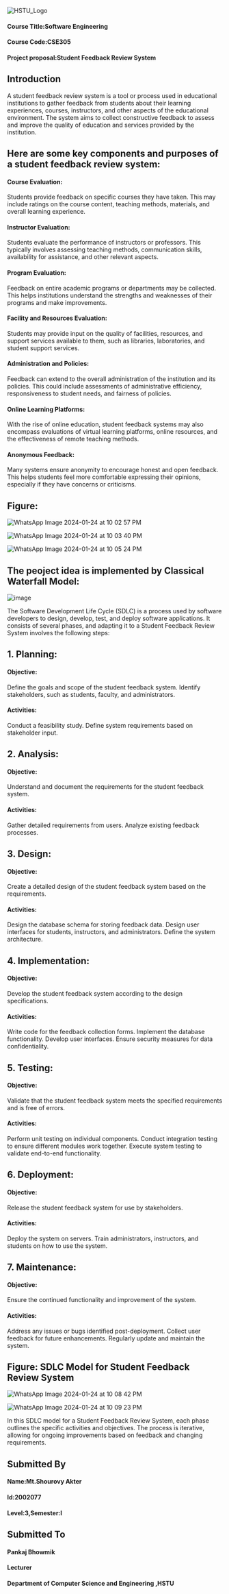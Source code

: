 ![HSTU_Logo](https://github.com/ShourovyAkter/Student-feedback-review-system/assets/155612012/c16d1278-1ce9-41d4-87b4-0b07e0a57ff9)


#### Course Title:Software Engineering
#### Course Code:CSE305
#### Project proposal:Student Feedback Review System
## Introduction
A student feedback review system is a tool or process used in educational institutions to gather feedback from students about their learning experiences, courses, instructors, and other aspects of the educational environment. The system aims to collect constructive feedback to assess and improve the quality of education and services provided by the institution.
##  Here are some key components and purposes of a student feedback review system:

#### Course Evaluation: 
Students provide feedback on specific courses they have taken. This may include ratings on the course content, teaching methods, materials, and overall learning experience.

#### Instructor Evaluation: 
Students evaluate the performance of instructors or professors. This typically involves assessing teaching methods, communication skills, availability for assistance, and other relevant aspects.

#### Program Evaluation: 
Feedback on entire academic programs or departments may be collected. This helps institutions understand the strengths and weaknesses of their programs and make improvements.

#### Facility and Resources Evaluation: 
Students may provide input on the quality of facilities, resources, and support services available to them, such as libraries, laboratories, and student support services.

#### Administration and Policies: 
Feedback can extend to the overall administration of the institution and its policies. This could include assessments of administrative efficiency, responsiveness to student needs, and fairness of policies.

#### Online Learning Platforms: 
With the rise of online education, student feedback systems may also encompass evaluations of virtual learning platforms, online resources, and the effectiveness of remote teaching methods.

#### Anonymous Feedback: 
Many systems ensure anonymity to encourage honest and open feedback. This helps students feel more comfortable expressing their opinions, especially if they have concerns or criticisms.
## Figure:

![WhatsApp Image 2024-01-24 at 10 02 57 PM](https://github.com/ShourovyAkter/Student-feedback-review-system/assets/155612012/e1e09d6f-6e85-45da-8832-57a9bbe409c7)

![WhatsApp Image 2024-01-24 at 10 03 40 PM](https://github.com/ShourovyAkter/Student-feedback-review-system/assets/155612012/b340acb2-d74b-407c-8a09-e28159abc96c)

![WhatsApp Image 2024-01-24 at 10 05 24 PM](https://github.com/ShourovyAkter/Student-feedback-review-system/assets/155612012/79b572e7-21ad-48c0-9582-5d774d2ebd03)

## The peoject idea is implemented by Classical Waterfall Model:
![image](https://github.com/ShourovyAkter/Student-feedback-review-system/assets/155612012/ff36e468-eb15-45f6-ac44-67b83b0ed2b2)

The Software Development Life Cycle (SDLC) is a process used by software developers to design, develop, test, and deploy software applications. It consists of several phases, and adapting it to a Student Feedback Review System involves the following steps:

## 1. Planning:
#### Objective: 
Define the goals and scope of the student feedback system. Identify stakeholders, such as students, faculty, and administrators.
#### Activities:
Conduct a feasibility study.
Define system requirements based on stakeholder input.
## 2. Analysis:
#### Objective: 
Understand and document the requirements for the student feedback system.
#### Activities:
Gather detailed requirements from users.
Analyze existing feedback processes.
## 3. Design:
#### Objective: 
Create a detailed design of the student feedback system based on the requirements.
#### Activities:
Design the database schema for storing feedback data.
Design user interfaces for students, instructors, and administrators.
Define the system architecture.
## 4. Implementation:
#### Objective: 
Develop the student feedback system according to the design specifications.
#### Activities:
Write code for the feedback collection forms.
Implement the database functionality.
Develop user interfaces.
Ensure security measures for data confidentiality.
## 5. Testing:
#### Objective: 
Validate that the student feedback system meets the specified requirements and is free of errors.
#### Activities:
Perform unit testing on individual components.
Conduct integration testing to ensure different modules work together.
Execute system testing to validate end-to-end functionality.
## 6. Deployment:
#### Objective:
Release the student feedback system for use by stakeholders.
#### Activities:
Deploy the system on servers.
Train administrators, instructors, and students on how to use the system.
## 7. Maintenance:
#### Objective:
Ensure the continued functionality and improvement of the system.
#### Activities:
Address any issues or bugs identified post-deployment.
Collect user feedback for future enhancements.
Regularly update and maintain the system.
## Figure: SDLC Model for Student Feedback Review System
![WhatsApp Image 2024-01-24 at 10 08 42 PM](https://github.com/ShourovyAkter/Student-feedback-review-system/assets/155612012/4ade3e64-e769-489c-bcc4-6d93fe0f7aeb)

![WhatsApp Image 2024-01-24 at 10 09 23 PM](https://github.com/ShourovyAkter/Student-feedback-review-system/assets/155612012/4ccce702-1671-4e34-9b7a-a1126ee947f6)

In this SDLC model for a Student Feedback Review System, each phase outlines the specific activities and objectives. The process is iterative, allowing for ongoing improvements based on feedback and changing requirements.
## Submitted By

#### Name:Mt.Shourovy Akter
#### Id:2002077
#### Level:3,Semester:I

## Submitted To
#### Pankaj Bhowmik
#### Lecturer
#### Department of Computer Science and Engineering ,HSTU

